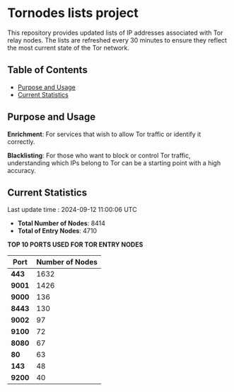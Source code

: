 # Tornodes lists project

This repository provides updated lists of IP addresses associated with Tor relay nodes. The lists are refreshed every 30 minutes to ensure they reflect the most current state of the Tor network.

## Table of Contents

- [Purpose and Usage](#purpose-and-usage)
- [Current Statistics](#current-statistics)


## Purpose and Usage

**Enrichment**: For services that wish to allow Tor traffic or identify it correctly.

**Blacklisting**: For those who want to block or control Tor traffic, understanding which IPs belong to Tor can be a starting point with a high accuracy.

## Current Statistics

Last update time : 2024-09-12 11:00:06 UTC

- **Total Number of Nodes**: 8414
- **Total of Entry Nodes**: 4710

**TOP 10 PORTS USED FOR TOR ENTRY NODES**

| **Port** | **Number of Nodes** |
|------|-----------------|
| **443**   | 1632  |
| **9001**   | 1426  |
| **9000**   | 136  |
| **8443**   | 130  |
| **9002**   | 97  |
| **9100**   | 72  |
| **8080**   | 67  |
| **80**   | 63  |
| **143**   | 48  |
| **9200**   | 40  |

